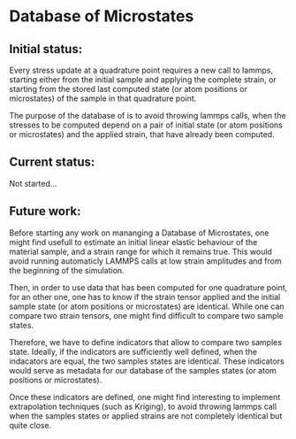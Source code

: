# Database of Microstates

## Initial status:

Every stress update at a quadrature point requires a new call to lammps, starting either from the initial sample and applying the complete strain, or starting from the stored last computed state (or atom positions or microstates) of the sample in that quadrature point.

The purpose of the database of is to avoid throwing lammps calls, when the stresses to be computed depend on a pair of initial state (or atom positions or microstates) and the applied strain, that have already been computed.

## Current status:

Not started...

## Future work:

Before starting any work on mananging a Database of Microstates, one might find usefull to estimate an initial linear elastic behaviour of the material sample, and a strain range for which it remains true. This would avoid running automaticly LAMMPS calls at low strain amplitudes and from the beginning of the simulation.

Then, in order to use data that has been computed for one quadrature point, for an other one, one has to know if the strain tensor applied and the initial sample state (or atom positions or microstates) are identical. While one can compare two strain tensors, one might find difficult to compare two sample states.

Therefore, we have to define indicators that allow to compare two samples state. Ideally, if the indicators are sufficiently well defined, when the indacators are equal, the two samples states are identical. These indicators would serve as metadata for our database of the samples states (or atom positions or microstates).

Once these indicators are defined, one might find interesting to implement extrapolation techniques (such as Kriging), to avoid throwing lammps call when the samples states or applied strains are not completely identical but quite close.
